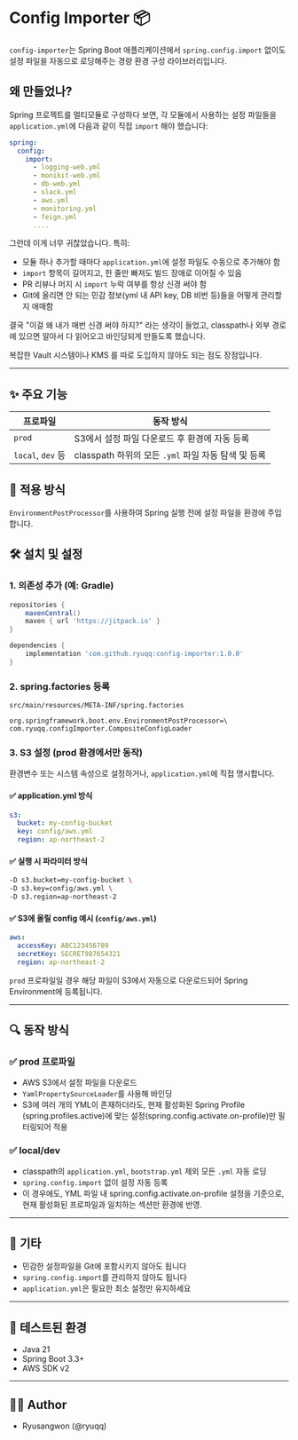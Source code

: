 # Config Importer 📦

`config-importer`는 Spring Boot 애플리케이션에서 `spring.config.import` 없이도 설정 파일을 자동으로 로딩해주는 경량 환경 구성 라이브러리입니다.

## 왜 만들었나?

Spring 프로젝트를 멀티모듈로 구성하다 보면, 각 모듈에서 사용하는 설정 파일들을 `application.yml`에 다음과 같이 직접 `import` 해야 했습니다:

```yaml
spring:
  config:
    import:
      - logging-web.yml
      - monikit-web.yml
      - db-web.yml
      - slack.yml
      - aws.yml
      - monitoring.yml
      - feign.yml
      ....
```

그런데 이게 너무 귀찮았습니다. 특히:

- 모듈 하나 추가할 때마다 `application.yml`에 설정 파일도 수동으로 추가해야 함
- `import` 항목이 길어지고, 한 줄만 빠져도 빌드 장애로 이어질 수 있음
- PR 리뷰나 머지 시 `import` 누락 여부를 항상 신경 써야 함
- Git에 올리면 안 되는 민감 정보(yml 내 API key, DB 비번 등)들을 어떻게 관리할지 애매함

결국 "이걸 왜 내가 매번 신경 써야 하지?" 라는 생각이 들었고,
classpath나 외부 경로에 있으면 알아서 다 읽어오고 바인딩되게 만들도록 했습니다.

복잡한 Vault 시스템이나 KMS 를 따로 도입하지 않아도 되는 점도 장점입니다.

---

## ✨ 주요 기능

| 프로파일 | 동작 방식 |
|----------|------------|
| `prod`   | S3에서 설정 파일 다운로드 후 환경에 자동 등록 |
| `local`, `dev` 등 | classpath 하위의 모든 `.yml` 파일 자동 탐색 및 등록 |

## 🧩 적용 방식
`EnvironmentPostProcessor`를 사용하여 Spring 실행 전에 설정 파일을 환경에 주입합니다.

## 🛠 설치 및 설정

### 1. 의존성 추가 (예: Gradle)
```groovy
repositories {
    mavenCentral()
    maven { url 'https://jitpack.io' }
}

dependencies {
    implementation 'com.github.ryuqq:config-importer:1.0.0'
}
```

### 2. spring.factories 등록
`src/main/resources/META-INF/spring.factories`
```properties
org.springframework.boot.env.EnvironmentPostProcessor=\
com.ryuqq.configImporter.CompositeConfigLoader
```

### 3. S3 설정 (prod 환경에서만 동작)
환경변수 또는 시스템 속성으로 설정하거나, `application.yml`에 직접 명시합니다.

#### ✅ application.yml 방식
```yaml
s3:
  bucket: my-config-bucket
  key: config/aws.yml
  region: ap-northeast-2
```

#### ✅ 실행 시 파라미터 방식
```bash
-D s3.bucket=my-config-bucket \
-D s3.key=config/aws.yml \
-D s3.region=ap-northeast-2
```

#### ✅ S3에 올릴 config 예시 (`config/aws.yml`)
```yaml
aws:
  accessKey: ABC123456789
  secretKey: SECRET987654321
  region: ap-northeast-2
```

`prod` 프로파일일 경우 해당 파일이 S3에서 자동으로 다운로드되어 Spring Environment에 등록됩니다.

---
## 🔍 동작 방식

### ✅ prod 프로파일
- AWS S3에서 설정 파일을 다운로드
- `YamlPropertySourceLoader`를 사용해 바인딩
-  S3에 여러 개의 YML이 존재하더라도, 현재 활성화된 Spring Profile (spring.profiles.active)에 맞는 설정(spring.config.activate.on-profile)만 필터링되어 적용

### ✅ local/dev
- classpath의 `application.yml`, `bootstrap.yml` 제외 모든 `.yml` 자동 로딩
- `spring.config.import` 없이 설정 자동 등록
- 이 경우에도, YML 파일 내 spring.config.activate.on-profile 설정을 기준으로, 현재 활성화된 프로파일과 일치하는 섹션만 환경에 반영.

---

## 💬 기타
- 민감한 설정파일을 Git에 포함시키지 않아도 됩니다
- `spring.config.import`를 관리하지 않아도 됩니다
- `application.yml`은 필요한 최소 설정만 유지하세요

---

## 🧪 테스트된 환경
- Java 21
- Spring Boot 3.3+
- AWS SDK v2

---

## 👨‍💻 Author
- Ryusangwon (@ryuqq)